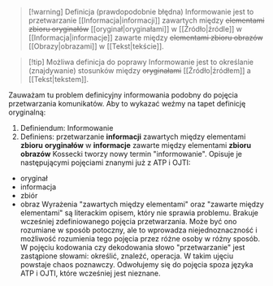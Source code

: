 > [!warning] Definicja (prawdopodobnie błędna)
> Informowanie jest to przetwarzanie [[Informacja|informacji]] zawartych między ~~elementami zbioru oryginałów~~ [[oryginał|oryginałami]] w [[Źródło|źródle]] w [[Informacja|informacje]] zawarte między ~~elementami zbioru obrazów~~ [[Obrazy|obrazami]] w [[Tekst|tekście]]. 

> [!tip] Możliwa definicja do poprawy
> Informowanie jest to określanie (znajdywanie) stosunków między ~~oryginałami~~ [[Źródło|źródłem]] a [[Tekst|tekstem]].

Zauważam tu problem definicyjny informowania podobny do pojęcia przetwarzania komunikatów. 
Aby to wykazać weźmy na tapet definicję oryginalną:
1. Definiendum: Informowanie
2. Definiens: przetwarzanie **informacji** zawartych między elementami **zbioru** **oryginałów** w **informacje** zawarte między elementami **zbioru** **obrazów**
Kossecki tworzy nowy termin "informowanie". 
Opisuje je następującymi pojęciami znanymi już z ATP i OJTI: 
* oryginał
* informacja
* zbiór
* obraz
Wyrażenia "zawartych między elementami" oraz "zawarte między elementami" są literackim opisem, który nie sprawia problemu. 
Brakuje wcześniej zdefiniowanego pojęcia przetwarzania. Może być ono rozumiane w sposób potoczny, ale to wprowadza niejednoznaczność i możliwość rozumienia tego pojęcia przez różne osoby w różny sposób. W pojęciu kodowania czy dekodowania słowo "przetwarzanie" jest zastąpione słowami: określić, znaleźć, operacja.
W takim ujęciu powstaje chaos poznawczy. Odwołujemy się do pojęcia spoza języka ATP i OJTI, które wcześniej jest nieznane. 
